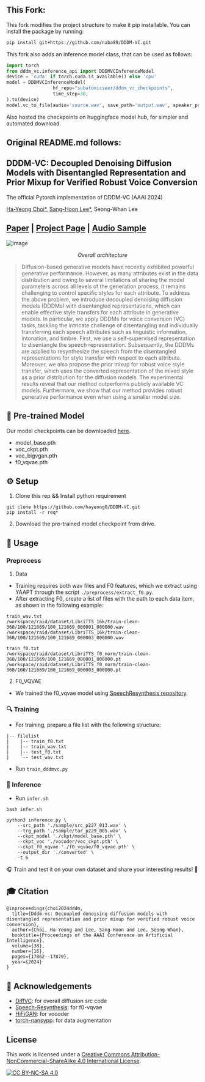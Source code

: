 ## This Fork:
This fork modifies the project structure to make it pip installable.
You can install the package by running:
```bash
pip install git+https://github.com/naba89/DDDM-VC.git
```
This fork also adds an inference model class, that can be used as follows:
```python
import torch
from dddm_vc.inference_api import DDDMVCInferenceModel
device = 'cuda' if torch.cuda.is_available() else 'cpu'
model = DDDMVCInferenceModel(
                 hf_repo="subatomicseer/dddm_vc_checkpoints",
                 time_step=30,
).to(device)
model.vc_to_file(audio='source.wav', save_path='output.wav', speaker_prompt='target.wav')
```
Also hosted the checkpoints on huggingface model hub, for simpler and automated download.

## Original README.md follows:

## DDDM-VC: Decoupled Denoising Diffusion Models with Disentangled Representation and Prior Mixup for Verified Robust Voice Conversion

The official Pytorch implementation of DDDM-VC (AAAI 2024)

[Ha-Yeong Choi*](https://github.com/hayeong0), [Sang-Hoon Lee*](https://github.com/sh-lee-prml), Seong-Whan Lee 

## [Paper](https://arxiv.org/abs/2305.15816) | [Project Page](https://hayeong0.github.io/DDDM-VC-demo/) | [Audio Sample](https://dddm-vc.github.io/demo/)

![image](https://github.com/hayeong0/DDDM-VC/assets/47182864/8c2e862a-5ac2-4720-b8fd-0d8967bcc92b)
<p align="center"><em> Overall architecture </em>

> Diffusion-based generative models have recently exhibited powerful generative performance. However, as many attributes exist in the data distribution and owing to several limitations of sharing the model parameters across all levels of the generation process, it remains challenging to control specific styles for each attribute. To address the above problem, we introduce decoupled denoising diffusion models (DDDMs) with disentangled representations, which can enable effective style transfers for each attribute in generative models. In particular, we apply DDDMs for voice conversion (VC) tasks, tackling the intricate challenge of disentangling and individually transferring each speech attributes such as linguistic information, intonation, and timbre. First, we use a self-supervised representation to disentangle the speech representation. Subsequently, the DDDMs are applied to resynthesize the speech from the disentangled representations for style transfer with respect to each attribute. Moreover, we also propose the prior mixup for robust voice style transfer, which uses the converted representation of the mixed style as a prior distribution for the diffusion models. The experimental results reveal that our method outperforms publicly available VC models. Furthermore, we show that our method provides robust generative performance even when using a smaller model size.


## 📑 Pre-trained Model
Our model checkpoints can be downloaded [here](https://drive.google.com/drive/folders/1tDIQ5Nv-X2svhcww35LWMC1El3SDlI_I?usp=sharing).

- model_base.pth
- voc_ckpt.pth
- voc_bigvgan.pth
- f0_vqvae.pth



## ⚙️ Setup
1. Clone this rep && Install python requirement

```
git clone https://github.com/hayeong0/DDDM-VC.git
pip install -r req*
``` 
2. Download the pre-trained model checkpoint from drive.

## 🔨 Usage
### Preprocess
1. Data
- Training requires both wav files and F0 features, which we extract using YAAPT through the script `./preprocess/extract_f0.py`.
- After extracting F0, create a list of files with the path to each data item, as shown in the following example:
```
train_wav.txt
/workspace/raid/dataset/LibriTTS_16k/train-clean-360/100/121669/100_121669_000001_000000.wav
/workspace/raid/dataset/LibriTTS_16k/train-clean-360/100/121669/100_121669_000003_000000.wav

train_f0.txt
/workspace/raid/dataset/LibriTTS_f0_norm/train-clean-360/100/121669/100_121669_000001_000000.pt
/workspace/raid/dataset/LibriTTS_f0_norm/train-clean-360/100/121669/100_121669_000003_000000.pt
```

2. F0_VQVAE
- We trained the f0_vqvae model using [SpeechResynthesis repository](https://github.com/facebookresearch/speech-resynthesis).


### 🔍 Training
- For training, prepare a file list with the following structure:
```
|-- filelist 
|    |-- train_f0.txt
|    |-- train_wav.txt
|    |-- test_f0.txt
|    `-- test_wav.txt
```
- Run `train_dddmvc.py`


### 🔑 Inference
- Run `infer.sh`
 
```
bash infer.sh

python3 inference.py \
    --src_path './sample/src_p227_013.wav' \
    --trg_path './sample/tar_p229_005.wav' \
    --ckpt_model './ckpt/model_base.pth' \
    --ckpt_voc './vocoder/voc_ckpt.pth' \
    --ckpt_f0_vqvae './f0_vqvae/f0_vqvae.pth' \
    --output_dir './converted' \
    -t 6
```

🎧 Train and test it on your own dataset and share your interesting results! 🤗



## 🎓 Citation
```
@inproceedings{choi2024dddm,
  title={Dddm-vc: Decoupled denoising diffusion models with disentangled representation and prior mixup for verified robust voice conversion},
  author={Choi, Ha-Yeong and Lee, Sang-Hoon and Lee, Seong-Whan},
  booktitle={Proceedings of the AAAI Conference on Artificial Intelligence},
  volume={38},
  number={16},
  pages={17862--17870},
  year={2024}
}
```



## 💎 Acknowledgements
- [DiffVC](https://github.com/huawei-noah/Speech-Backbones/tree/main/DiffVC): for overall diffusion src code
- [Speech-Resynthesis](https://github.com/facebookresearch/speech-resynthesis): for f0-vqvae
- [HiFiGAN](https://github.com/jik876/hifi-gan): for vocoder
- [torch-nansypp](https://github.com/revsic/torch-nansypp): for data augmentation

## License
This work is licensed under a
[Creative Commons Attribution-NonCommercial-ShareAlike 4.0 International License][cc-by-nc-sa].

[![CC BY-NC-SA 4.0][cc-by-nc-sa-image]][cc-by-nc-sa]

[cc-by-nc-sa]: http://creativecommons.org/licenses/by-nc-sa/4.0/
[cc-by-nc-sa-image]: https://licensebuttons.net/l/by-nc-sa/4.0/88x31.png
[cc-by-nc-sa-shield]: https://img.shields.io/badge/License-CC%20BY--NC--SA%204.0-lightgrey.svg
